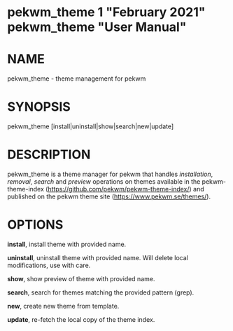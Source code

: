 pekwm_theme 1 "February 2021" pekwm_theme "User Manual"
=======================================================

# NAME
pekwm_theme - theme management for pekwm

# SYNOPSIS
pekwm_theme [install|uninstall|show|search|new|update]

# DESCRIPTION
pekwm_theme is a theme manager for pekwm that handles _installation_,
_removal_, _search_ and _preview_ operations on themes available in
the pekwm-theme-index (https://github.com/pekwm/pekwm-theme-index/)
and published on the pekwm theme site (https://www.pekwm.se/themes/).

# OPTIONS
**install**, install theme with provided name.

**uninstall**, uninstall theme with provided name. Will delete local modifications, use with care.

**show**, show preview of theme with provided name.

**search**, search for themes matching the provided pattern (grep).

**new**, create new theme from template.

**update**, re-fetch the local copy of the theme index.
